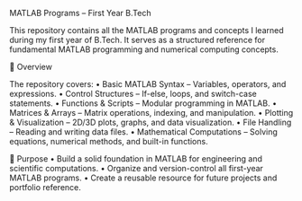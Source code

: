 MATLAB Programs – First Year B.Tech

This repository contains all the MATLAB programs and concepts I learned during my first year of B.Tech. It serves as a structured reference for fundamental MATLAB programming and numerical computing concepts.

📌 Overview

The repository covers:
	•	Basic MATLAB Syntax – Variables, operators, and expressions.
	•	Control Structures – If-else, loops, and switch-case statements.
	•	Functions & Scripts – Modular programming in MATLAB.
	•	Matrices & Arrays – Matrix operations, indexing, and manipulation.
	•	Plotting & Visualization – 2D/3D plots, graphs, and data visualization.
	•	File Handling – Reading and writing data files.
	•	Mathematical Computations – Solving equations, numerical methods, and built-in functions.

🎯 Purpose
	•	Build a solid foundation in MATLAB for engineering and scientific computations.
	•	Organize and version-control all first-year MATLAB programs.
	•	Create a reusable resource for future projects and portfolio reference.
